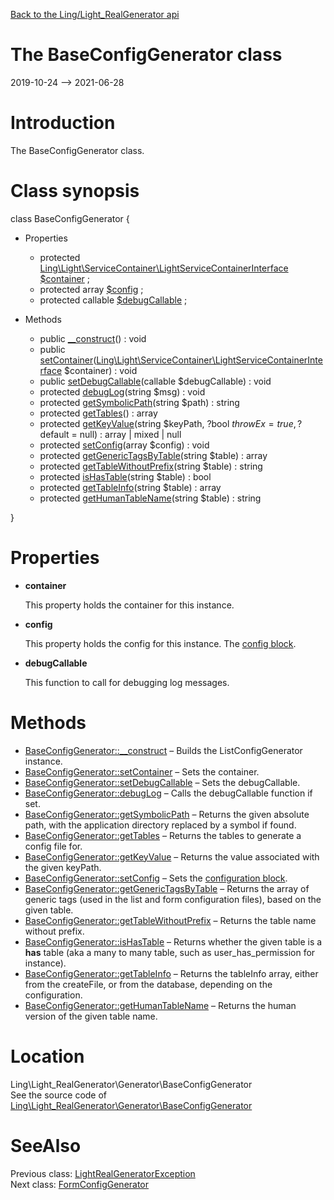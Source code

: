 [Back to the Ling/Light_RealGenerator api](https://github.com/lingtalfi/Light_RealGenerator/blob/master/doc/api/Ling/Light_RealGenerator.md)



The BaseConfigGenerator class
================
2019-10-24 --> 2021-06-28






Introduction
============

The BaseConfigGenerator class.



Class synopsis
==============


class <span class="pl-k">BaseConfigGenerator</span>  {

- Properties
    - protected [Ling\Light\ServiceContainer\LightServiceContainerInterface](https://github.com/lingtalfi/Light/blob/master/doc/api/Ling/Light/ServiceContainer/LightServiceContainerInterface.md) [$container](#property-container) ;
    - protected array [$config](#property-config) ;
    - protected callable [$debugCallable](#property-debugCallable) ;

- Methods
    - public [__construct](https://github.com/lingtalfi/Light_RealGenerator/blob/master/doc/api/Ling/Light_RealGenerator/Generator/BaseConfigGenerator/__construct.md)() : void
    - public [setContainer](https://github.com/lingtalfi/Light_RealGenerator/blob/master/doc/api/Ling/Light_RealGenerator/Generator/BaseConfigGenerator/setContainer.md)([Ling\Light\ServiceContainer\LightServiceContainerInterface](https://github.com/lingtalfi/Light/blob/master/doc/api/Ling/Light/ServiceContainer/LightServiceContainerInterface.md) $container) : void
    - public [setDebugCallable](https://github.com/lingtalfi/Light_RealGenerator/blob/master/doc/api/Ling/Light_RealGenerator/Generator/BaseConfigGenerator/setDebugCallable.md)(callable $debugCallable) : void
    - protected [debugLog](https://github.com/lingtalfi/Light_RealGenerator/blob/master/doc/api/Ling/Light_RealGenerator/Generator/BaseConfigGenerator/debugLog.md)(string $msg) : void
    - protected [getSymbolicPath](https://github.com/lingtalfi/Light_RealGenerator/blob/master/doc/api/Ling/Light_RealGenerator/Generator/BaseConfigGenerator/getSymbolicPath.md)(string $path) : string
    - protected [getTables](https://github.com/lingtalfi/Light_RealGenerator/blob/master/doc/api/Ling/Light_RealGenerator/Generator/BaseConfigGenerator/getTables.md)() : array
    - protected [getKeyValue](https://github.com/lingtalfi/Light_RealGenerator/blob/master/doc/api/Ling/Light_RealGenerator/Generator/BaseConfigGenerator/getKeyValue.md)(string $keyPath, ?bool $throwEx = true, ?$default = null) : array | mixed | null
    - protected [setConfig](https://github.com/lingtalfi/Light_RealGenerator/blob/master/doc/api/Ling/Light_RealGenerator/Generator/BaseConfigGenerator/setConfig.md)(array $config) : void
    - protected [getGenericTagsByTable](https://github.com/lingtalfi/Light_RealGenerator/blob/master/doc/api/Ling/Light_RealGenerator/Generator/BaseConfigGenerator/getGenericTagsByTable.md)(string $table) : array
    - protected [getTableWithoutPrefix](https://github.com/lingtalfi/Light_RealGenerator/blob/master/doc/api/Ling/Light_RealGenerator/Generator/BaseConfigGenerator/getTableWithoutPrefix.md)(string $table) : string
    - protected [isHasTable](https://github.com/lingtalfi/Light_RealGenerator/blob/master/doc/api/Ling/Light_RealGenerator/Generator/BaseConfigGenerator/isHasTable.md)(string $table) : bool
    - protected [getTableInfo](https://github.com/lingtalfi/Light_RealGenerator/blob/master/doc/api/Ling/Light_RealGenerator/Generator/BaseConfigGenerator/getTableInfo.md)(string $table) : array
    - protected [getHumanTableName](https://github.com/lingtalfi/Light_RealGenerator/blob/master/doc/api/Ling/Light_RealGenerator/Generator/BaseConfigGenerator/getHumanTableName.md)(string $table) : string

}




Properties
=============

- <span id="property-container"><b>container</b></span>

    This property holds the container for this instance.
    
    

- <span id="property-config"><b>config</b></span>

    This property holds the config for this instance.
    The [config block](https://github.com/lingtalfi/Light_RealGenerator/blob/master/doc/pages/realgen-configuration-block.md).
    
    

- <span id="property-debugCallable"><b>debugCallable</b></span>

    This function to call for debugging log messages.
    
    



Methods
==============

- [BaseConfigGenerator::__construct](https://github.com/lingtalfi/Light_RealGenerator/blob/master/doc/api/Ling/Light_RealGenerator/Generator/BaseConfigGenerator/__construct.md) &ndash; Builds the ListConfigGenerator instance.
- [BaseConfigGenerator::setContainer](https://github.com/lingtalfi/Light_RealGenerator/blob/master/doc/api/Ling/Light_RealGenerator/Generator/BaseConfigGenerator/setContainer.md) &ndash; Sets the container.
- [BaseConfigGenerator::setDebugCallable](https://github.com/lingtalfi/Light_RealGenerator/blob/master/doc/api/Ling/Light_RealGenerator/Generator/BaseConfigGenerator/setDebugCallable.md) &ndash; Sets the debugCallable.
- [BaseConfigGenerator::debugLog](https://github.com/lingtalfi/Light_RealGenerator/blob/master/doc/api/Ling/Light_RealGenerator/Generator/BaseConfigGenerator/debugLog.md) &ndash; Calls the debugCallable function if set.
- [BaseConfigGenerator::getSymbolicPath](https://github.com/lingtalfi/Light_RealGenerator/blob/master/doc/api/Ling/Light_RealGenerator/Generator/BaseConfigGenerator/getSymbolicPath.md) &ndash; Returns the given absolute path, with the application directory replaced by a symbol if found.
- [BaseConfigGenerator::getTables](https://github.com/lingtalfi/Light_RealGenerator/blob/master/doc/api/Ling/Light_RealGenerator/Generator/BaseConfigGenerator/getTables.md) &ndash; Returns the tables to generate a config file for.
- [BaseConfigGenerator::getKeyValue](https://github.com/lingtalfi/Light_RealGenerator/blob/master/doc/api/Ling/Light_RealGenerator/Generator/BaseConfigGenerator/getKeyValue.md) &ndash; Returns the value associated with the given keyPath.
- [BaseConfigGenerator::setConfig](https://github.com/lingtalfi/Light_RealGenerator/blob/master/doc/api/Ling/Light_RealGenerator/Generator/BaseConfigGenerator/setConfig.md) &ndash; Sets the [configuration block](https://github.com/lingtalfi/Light_RealGenerator/blob/master/doc/pages/realgen-configuration-block.md).
- [BaseConfigGenerator::getGenericTagsByTable](https://github.com/lingtalfi/Light_RealGenerator/blob/master/doc/api/Ling/Light_RealGenerator/Generator/BaseConfigGenerator/getGenericTagsByTable.md) &ndash; Returns the array of generic tags (used in the list and form configuration files), based on the given table.
- [BaseConfigGenerator::getTableWithoutPrefix](https://github.com/lingtalfi/Light_RealGenerator/blob/master/doc/api/Ling/Light_RealGenerator/Generator/BaseConfigGenerator/getTableWithoutPrefix.md) &ndash; Returns the table name without prefix.
- [BaseConfigGenerator::isHasTable](https://github.com/lingtalfi/Light_RealGenerator/blob/master/doc/api/Ling/Light_RealGenerator/Generator/BaseConfigGenerator/isHasTable.md) &ndash; Returns whether the given table is a **has** table (aka a many to many table, such as user_has_permission for instance).
- [BaseConfigGenerator::getTableInfo](https://github.com/lingtalfi/Light_RealGenerator/blob/master/doc/api/Ling/Light_RealGenerator/Generator/BaseConfigGenerator/getTableInfo.md) &ndash; Returns the tableInfo array, either from the createFile, or from the database, depending on the configuration.
- [BaseConfigGenerator::getHumanTableName](https://github.com/lingtalfi/Light_RealGenerator/blob/master/doc/api/Ling/Light_RealGenerator/Generator/BaseConfigGenerator/getHumanTableName.md) &ndash; Returns the human version of the given table name.





Location
=============
Ling\Light_RealGenerator\Generator\BaseConfigGenerator<br>
See the source code of [Ling\Light_RealGenerator\Generator\BaseConfigGenerator](https://github.com/lingtalfi/Light_RealGenerator/blob/master/Generator/BaseConfigGenerator.php)



SeeAlso
==============
Previous class: [LightRealGeneratorException](https://github.com/lingtalfi/Light_RealGenerator/blob/master/doc/api/Ling/Light_RealGenerator/Exception/LightRealGeneratorException.md)<br>Next class: [FormConfigGenerator](https://github.com/lingtalfi/Light_RealGenerator/blob/master/doc/api/Ling/Light_RealGenerator/Generator/FormConfigGenerator.md)<br>
